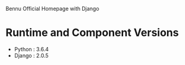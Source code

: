 Bennu Official Homepage with Django

# Runtime and Component Versions
- Python : 3.6.4
- Django : 2.0.5
